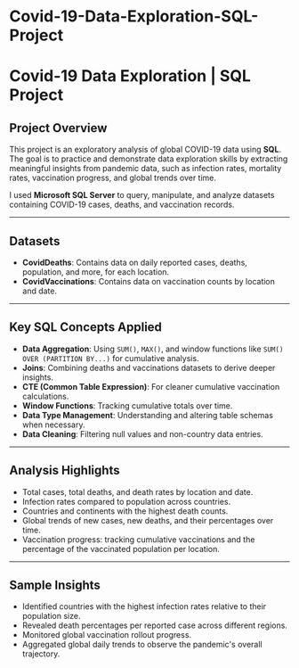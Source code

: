 # Covid-19-Data-Exploration-SQL-Project

# Covid-19 Data Exploration | SQL Project

## Project Overview
This project is an exploratory analysis of global COVID-19 data using **SQL**.  
The goal is to practice and demonstrate data exploration skills by extracting meaningful insights from pandemic data, such as infection rates, mortality rates, vaccination progress, and global trends over time.

I used **Microsoft SQL Server** to query, manipulate, and analyze datasets containing COVID-19 cases, deaths, and vaccination records.

---

## Datasets
- **CovidDeaths**: Contains data on daily reported cases, deaths, population, and more, for each location.
- **CovidVaccinations**: Contains data on vaccination counts by location and date.

---

## Key SQL Concepts Applied
- **Data Aggregation**: Using `SUM()`, `MAX()`, and window functions like `SUM() OVER (PARTITION BY...)` for cumulative analysis.
- **Joins**: Combining deaths and vaccinations datasets to derive deeper insights.
- **CTE (Common Table Expression)**: For cleaner cumulative vaccination calculations.
- **Window Functions**: Tracking cumulative totals over time.
- **Data Type Management**: Understanding and altering table schemas when necessary.
- **Data Cleaning**: Filtering null values and non-country data entries.

---

## Analysis Highlights
- Total cases, total deaths, and death rates by location and date.
- Infection rates compared to population across countries.
- Countries and continents with the highest death counts.
- Global trends of new cases, new deaths, and their percentages over time.
- Vaccination progress: tracking cumulative vaccinations and the percentage of the vaccinated population per location.

---

## Sample Insights
- Identified countries with the highest infection rates relative to their population size.
- Revealed death percentages per reported case across different regions.
- Monitored global vaccination rollout progress.
- Aggregated global daily trends to observe the pandemic's overall trajectory.
